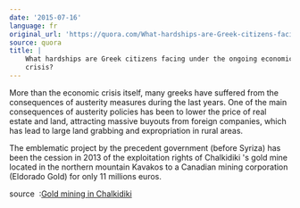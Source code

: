 ```yaml
---
date: '2015-07-16'
language: fr
original_url: 'https://quora.com/What-hardships-are-Greek-citizens-facing-under-the-ongoing-economic-crisis/answer/Clément-Renaud'
source: quora
title: |
    What hardships are Greek citizens facing under the ongoing economic
    crisis?
---
```


More than the economic crisis itself, many greeks have suffered from the
consequences of austerity measures during the last years. One of the
main consequences of austerity policies has been to lower the price of
real estate and land, attracting massive buyouts from foreign companies,
which has lead to large land grabbing and expropriation in rural areas. 
 
The emblematic project by the precedent government (before Syriza) has
been the cession in 2013 of the exploitation rights of Chalkidiki 's
gold mine located in the northern mountain Kavakos to a Canadian mining
corporation (Eldorado Gold) for only 11 millions euros. 
 
source  :[Gold mining in
Chalkidiki](http://borderlinereports.net/2013/02/23/report-gold-mining-in-chalkidiki-part-1-greek-governments-in-the-service-of-mining-companies/)
